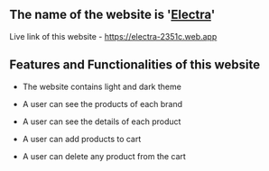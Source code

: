 ## The name of the website is '[Electra](https://electra-2351c.web.app)'

Live link of this website - https://electra-2351c.web.app

## Features and Functionalities of this website

- The website contains light and dark theme

- A user can see the products of each brand

- A user can see the details of each product

- A user can add products to cart

- A user can delete any product from the cart
